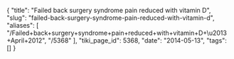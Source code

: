 {
    "title": "Failed back surgery syndrome pain reduced with vitamin D",
    "slug": "failed-back-surgery-syndrome-pain-reduced-with-vitamin-d",
    "aliases": [
        "/Failed+back+surgery+syndrome+pain+reduced+with+vitamin+D+\u2013+April+2012",
        "/5368"
    ],
    "tiki_page_id": 5368,
    "date": "2014-05-13",
    "tags": []
}